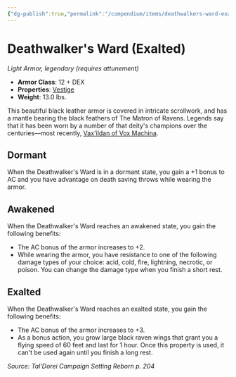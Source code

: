 ```yaml
---
{"dg-publish":true,"permalink":"/compendium/items/deathwalkers-ward-exalted-tdcsr/","tags":["compendium/src/5e/tdcsr","item/armor/light","item/attunement/required","item/property/vestige","item/rarity/legendary"]}
---
```


# Deathwalker's Ward (Exalted)
*Light Armor, legendary (requires attunement)*  

- **Armor Class**: 12 + DEX
- **Properties**: [Vestige](rules/item-properties.md#Vestige)
- **Weight**: 13.0 lbs.

This beautiful black leather armor is covered in intricate scrollwork, and has a mantle bearing the black feathers of The Matron of Ravens. Legends say that it has been worn by a number of that deity's champions over the centuries—most recently, [Vax'ildan of Vox Machina](compendium/bestiary/celestial/champion-of-ravens-tdcsr.md).

## Dormant

When the Deathwalker's Ward is in a dormant state, you gain a +1 bonus to AC and you have advantage on death saving throws while wearing the armor.

## Awakened

When the Deathwalker's Ward reaches an awakened state, you gain the following benefits:

- The AC bonus of the armor increases to +2.  
- While wearing the armor, you have resistance to one of the following damage types of your choice: acid, cold, fire, lightning, necrotic, or poison. You can change the damage type when you finish a short rest.  

## Exalted

When the Deathwalker's Ward reaches an exalted state, you gain the following benefits:

- The AC bonus of the armor increases to +3.  
- As a bonus action, you grow large black raven wings that grant you a flying speed of 60 feet and last for 1 hour. Once this property is used, it can't be used again until you finish a long rest.  

*Source: Tal'Dorei Campaign Setting Reborn p. 204*